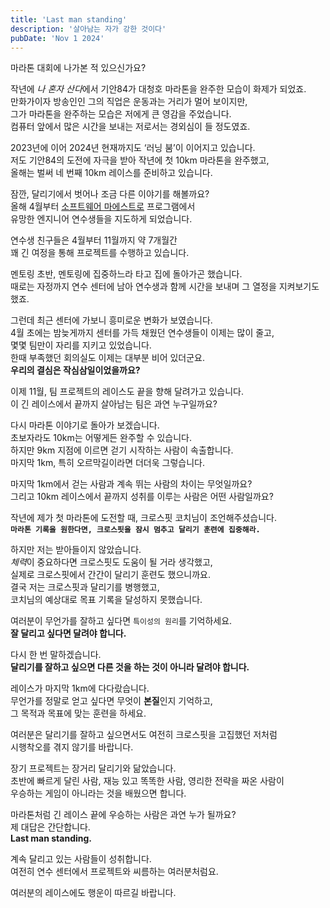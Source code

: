 ```yaml
---
title: 'Last man standing'
description: '살아남는 자가 강한 것이다'
pubDate: 'Nov 1 2024'
---
```


마라톤 대회에 나가본 적 있으신가요?

작년에 *나 혼자 산다*에서 기안84가 대청호 마라톤을 완주한 모습이 화제가 되었죠.  
만화가이자 방송인인 그의 직업은 운동과는 거리가 멀어 보이지만,  
그가 마라톤을 완주하는 모습은 저에게 큰 영감을 주었습니다.  
컴퓨터 앞에서 많은 시간을 보내는 저로서는 경외심이 들 정도였죠.  

2023년에 이어 2024년 현재까지도 ‘러닝 붐’이 이어지고 있습니다.   
저도 기안84의 도전에 자극을 받아 작년에 첫 10km 마라톤을 완주했고,  
올해는 벌써 네 번째 10km 레이스를 준비하고 있습니다.

잠깐, 달리기에서 벗어나 조금 다른 이야기를 해볼까요?  
올해 4월부터 [소프트웨어 마에스트로](https://www.swmaestro.org/sw/main/main.do) 프로그램에서  
유망한 엔지니어 연수생들을 지도하게 되었습니다.  

연수생 친구들은 4월부터 11월까지 약 7개월간     
꽤 긴 여정을 통해 프로젝트를 수행하고 있습니다.

멘토링 초반, 멘토링에 집중하느라 타고 집에 돌아가곤 했습니다.  
때로는 자정까지 연수 센터에 남아 연수생과 함께 시간을 보내며 그 열정을 지켜보기도 했죠.

그런데 최근 센터에 가보니 흥미로운 변화가 보였습니다.  
4월 초에는 밤늦게까지 센터를 가득 채웠던 연수생들이 이제는 많이 줄고,  
몇몇 팀만이 자리를 지키고 있었습니다.  
한때 부족했던 회의실도 이제는 대부분 비어 있더군요.  
**우리의 결심은 작심삼일이었을까요?**

이제 11월, 팀 프로젝트의 레이스도 끝을 향해 달려가고 있습니다.  
이 긴 레이스에서 끝까지 살아남는 팀은 과연 누구일까요?

다시 마라톤 이야기로 돌아가 보겠습니다.  
초보자라도 10km는 어떻게든 완주할 수 있습니다.  
하지만 9km 지점에 이르면 걷기 시작하는 사람이 속출합니다.  
마지막 1km, 특히 오르막길이라면 더더욱 그렇습니다.  

마지막 1km에서 걷는 사람과 계속 뛰는 사람의 차이는 무엇일까요?  
그리고 10km 레이스에서 끝까지 성취를 이루는 사람은 어떤 사람일까요?  

작년에 제가 첫 마라톤에 도전할 때, 크로스핏 코치님이 조언해주셨습니다.  
**`마라톤 기록을 원한다면, 크로스핏을 잠시 멈추고 달리기 훈련에 집중해라.`**

하지만 저는 받아들이지 않았습니다.  
*체력*이 중요하다면 크로스핏도 도움이 될 거라 생각했고,  
실제로 크로스핏에서 간간이 달리기 훈련도 했으니까요.  
결국 저는 크로스핏과 달리기를 병행했고,  
코치님의 예상대로 목표 기록을 달성하지 못했습니다.

여러분이 무언가를 잘하고 싶다면 `특이성의 원리`를 기억하세요.  
**잘 달리고 싶다면 달려야 합니다.**  

다시 한 번 말하겠습니다.  
**달리기를 잘하고 싶으면 다른 것을 하는 것이 아니라 달려야 합니다.**  

레이스가 마지막 1km에 다다랐습니다.  
무언가를 정말로 얻고 싶다면 무엇이 **본질**인지 기억하고,  
그 목적과 목표에 맞는 훈련을 하세요.

여러분은 달리기를 잘하고 싶으면서도 여전히 크로스핏을 고집했던 저처럼  
시행착오를 겪지 않기를 바랍니다.  

장기 프로젝트는 장거리 달리기와 닮았습니다.  
초반에 빠르게 달린 사람, 재능 있고 똑똑한 사람, 영리한 전략을 짜온 사람이  
우승하는 게임이 아니라는 것을 배웠으면 합니다.  

마라톤처럼 긴 레이스 끝에 우승하는 사람은 과연 누가 될까요?  
제 대답은 간단합니다.  
**Last man standing.**  

계속 달리고 있는 사람들이 성취합니다.  
여전히 연수 센터에서 프로젝트와 씨름하는 여러분처럼요.  

여러분의 레이스에도 행운이 따르길 바랍니다.